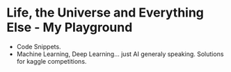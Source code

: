 # Life, the Universe and Everything Else - My Playground
* Code Snippets.
* Machine Learning, Deep Learning... just AI generaly speaking. Solutions for kaggle competitions.
